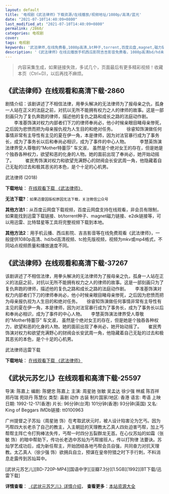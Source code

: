 ```yaml
---
layout: default
title: '电视剧《武法律师》下载资源/在线播放/视频地址/1080p/高清/蓝光'
date: "2021-07-10T14:40:09+0800"
last_modified_at: "2021-07-10T14:40:09+0800"
permalink: /2860/
categories: 电视剧
cover:
tags: 电视剧
keywords: '武法律师,在线免费看,1080p高清,bt种子,torrent,百度云盘,magnet,磁力链,迅雷下载资源'
description: '《武法律师》在线云播放手机西瓜影院吉吉影音免费看，1080p高清bd/hd未删减完整版和tc抢先枪版，mkv/mp4格式，附带bt/torrent种子、magnet/磁力链、百度云盘、网盘资源迅雷下载链接'
---
```


>内容采集生成，如果链接失效，多试几个，页面最后有更多精彩视频！收藏本页（Ctrl+D)，以后再找不麻烦。


## 《武法律师》在线观看和高清下载-2860

剧情介绍：该剧讲述了不相信法律，用拳头解决的无法律师为了报母亲之仇，孤身一人站在正义的法庭之前，对抗以无所不能拥有权力之人的律师的故事。这是一部刻画只为了复仇奔跑的律师，描述他的复仇之路和成长之路的法庭动作剧。  　　李准基饰演对权力内部者们下刀的律师奉尚必，他小时候亲眼目睹母亲惨死，之后因为悲愤而把为母亲报仇视为人生目的和绝对任务。  　　徐睿知饰演做任何事情非常有主导性有主见的夏在伊一角，本是律师，因为对法官暴行成为了事务长，成为了事务长以后和奉尚必相识，成为了事件的中心人物。  　　李慧英饰演法律界受人尊敬的“Mother特蕾莎” 车文淑， 虽然是个绝对女王的存在，但是她是个独吞各种权力，欲望和恶的化身的人物。她的面前出现了奉尚必，她开始动摇了。  　　崔民秀饰演对权力和欲望充满野心的财阀会长安武周一角，他隐藏着自己无耻的过去和极其恶劣的本色，是个十足的心机男。


武法律师 (2018)

**下载地址**： [在线观看下载 《武法律师》](https://www.btbtdy.me/btdy/dy12867.html) 


**无法下载?**：`如果迅雷因版权原因无法下载，关注微信公众号 `

**其他方法1**：从百度云网盘下载视频，百度云网盘支持在线观看，非会员有限制，如果能找到迅雷下载链接、bt/torrent种子、magnet磁力链接、e2dk链接等，可以用迅雷、比特彗星等工具将完整视频下载到本地。

**其他方法2**：用手机云播、西瓜影院、吉吉影音等在线免费观看《武法律师》，一般提供1080p高清、hd/bd高清视频、tc抢先版视频，视频为mkv或mp4格式，不同站点视频质量和播放速度不同。


## 《武法律师》在线观看和高清下载-37267

该剧讲述了不相信法律，用拳头解决的无法律师为了报母亲之仇，孤身一人站在正义的法庭之前，对抗以无所不能拥有权力之人的律师的故事。这是一部刻画只为了复仇奔跑的律师，描述他的复仇之路和成长之路的法庭动作剧。　　李准基饰演对权力内部者们下刀的律师奉尚必，他小时候亲眼目睹母亲惨死，之后因为悲愤而把为母亲报仇视为人生目的和绝对任务。　　徐睿知饰演做任何事情非常有主导性有主见的夏在伊一角，本是律师，因为对法官暴行成为了事务长，成为了事务长以后和奉尚必相识，成为了事件的中心人物。　　李慧英饰演法律界受人尊敬的“Mother特蕾莎” 车文淑， 虽然是个绝对女王的存在，但是她是个独吞各种权力，欲望和恶的化身的人物。她的面前出现了奉尚必，她开始动摇了。　　崔民秀饰演对权力和欲望充满野心的财阀会长安武周一角，他隐藏着自己无耻的过去和极其恶劣的本色，是个十足的心机男。


武法律师迅雷下载

**下载地址**： [在线观看下载 《武法律师》](https://www.993dy.com//vod-detail-id-30326.html) 


## 《武状元苏乞儿》在线观看和高清下载-25597

导演: 陈嘉上 编剧: 陈健忠 陈嘉上 主演: 周星驰 张敏 吴孟达 徐少强 林威 陈百祥 郑丹瑞 苑琼丹 陈慧仪 类型: 喜剧 动作 古装 制片国家/地区: 香港 语言: 粤语 上映日期: 1992-12-17(香港) 片长: 96分钟(台湾) 101分钟(香港) 93分钟(英国) 又名: King of Beggars IMDb链接: tt0100963

广州提督之子苏灿（周星驰 饰）在考取武状元时，被人设计陷害沦为乞丐。因为丐帮四大长老杀了自己的教主，入主朝廷的天理教太乙真人四处迫害丐帮，加上丐帮帮主阵亡令打狗棒法失传，丐帮一时四分五裂群龙无首。在心仪苏灿的如霜（张敏 饰）的暗中帮助下，传功长老选中苏灿为丐帮接班人，传以打狗律 法要诀。苏灿学艺成功后，成为新任帮主，开始团结各地丐帮会员自强，共同奋力对抗天理教。太乙真人（徐少强 饰）欲拥兵自立，预谋在皇帝狩猎之时下手行刺，不料消息走露传到苏灿耳中。


[武状元苏乞儿][BD-720P-MP4][国语中字][豆瓣7.3分][1.5GB][1992][BT下载/迅雷下载]

**详情查看**： [《武状元苏乞儿》详情介绍](/movie/25597/)， **查看更多**：[本站资源大全](/movie/t/all/)

